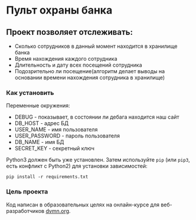 # Пульт охраны банка

## Проект позволяет отслеживать:

- Сколько сотрудников в данный момент находится в хранилище банка
- Время нахождения каждого сотрудника
- Длительность и дату всех посещений сотрудника
- Подозрительно ли посещение(алгоритм делает выводы на основании времени нахождения сотрудника в хранилище)


### Как установить

Переменные окружения:
* DEBUG - показывает, в состоянии ли дебага находится наш сайт
* DB_HOST - адрес БД
* USER_NAME - имя пользователя
* USER_PASSWORD - пароль пользователя
* DB_NAME - имя БД
* SECRET_KEY - секретный ключ

Python3 должен быть уже установлен. 
Затем используйте `pip` (или `pip3`, есть конфликт с Python2) для установки зависимостей:
```
pip install -r requirements.txt
```

### Цель проекта

Код написан в образовательных целях на онлайн-курсе для веб-разработчиков [dvmn.org](https://dvmn.org/).